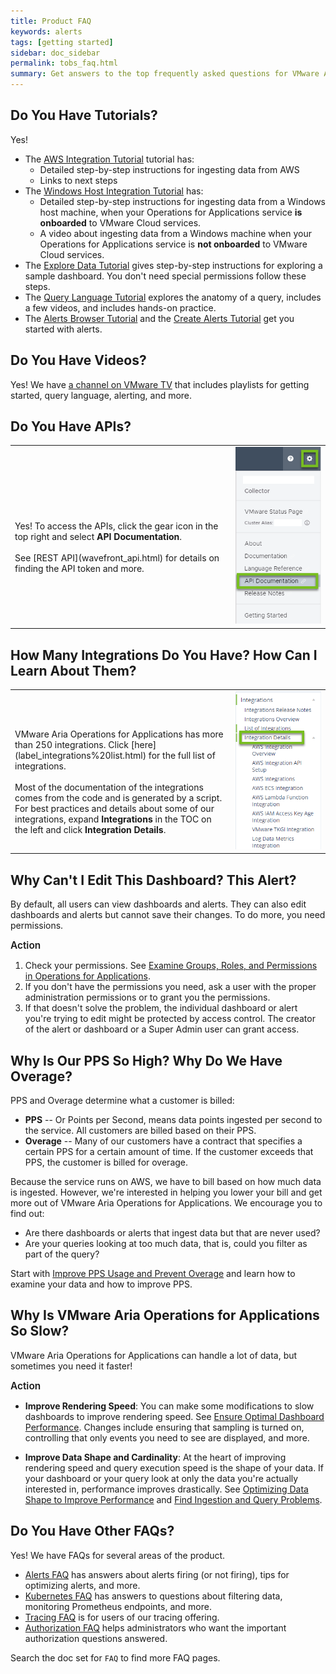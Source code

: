 ```yaml
---
title: Product FAQ
keywords: alerts
tags: [getting started]
sidebar: doc_sidebar
permalink: tobs_faq.html
summary: Get answers to the top frequently asked questions for VMware Aria Operations for Applications (formerly known as Tanzu Observability by Wavefront).
---
```


## Do You Have Tutorials?

Yes!
* The [AWS Integration Tutorial](hello_wavefront_aws_tutorial.html) tutorial has:
  - Detailed step-by-step instructions for ingesting data from AWS
  - Links to next steps
* The [Windows Host Integration Tutorial](windows_host_tutorial.html) has:
  - Detailed step-by-step instructions for ingesting data from a Windows host machine, when your Operations for Applications service **is onboarded** to VMware Cloud services.
  - A video about ingesting data from a Windows machine when your Operations for Applications service is **not onboarded** to VMware Cloud services.
* The [Explore Data Tutorial](tutorial_dashboards.html) gives step-by-step instructions for exploring a sample dashboard. You don't need special permissions follow these steps.
* The [Query Language Tutorial](query_language_getting_started.html) explores the anatomy of a query, includes a few videos, and includes hands-on practice.
* The [Alerts Browser Tutorial](alerts.html#alerts-browser-tutorial) and the [Create Alerts Tutorial](alerts_manage.html#create-alert-tutorial) get you started with alerts.

## Do You Have Videos?

Yes! We have [a channel on VMware TV](https://vmwaretv.vmware.com/channel/Tanzu%2BObservability/252649793) that includes playlists for getting started, query language, alerting, and more.

## Do You Have APIs?

<table style="width: 100%;">
<tbody>
<tr>
<td width="70%" markdown="span"><br><br>Yes! To access the APIs, click the gear icon in the top right and select <strong>API Documentation</strong>. <br><br>
See [REST API](wavefront_api.html) for details on finding the API token and more.</td>
<td width="30%"><img src="/images/api_doc_menu.png" alt="screenshot of gear icon menu with API documentation selected"></td></tr>
</tbody>
</table>

## How Many Integrations Do You Have? How Can I Learn About Them?

<table style="width: 100%;">
<tbody>
<tr>
<td width="70%" markdown="span"><br><br>VMware Aria Operations for Applications has more than 250 integrations. Click [here](label_integrations%20list.html) for the full list of integrations.<br><br>
Most of the documentation of the integrations comes from the code and is generated by a script. For best practices and details about some of our integrations, expand <strong>Integrations</strong> in the TOC on the left and click <strong>Integration Details</strong>.</td>
<td width="30%"><img src="/images/integration_details.png" alt="screenshot of doc set table of contents, integration details opened"></td></tr>
</tbody>
</table>

## Why Can't I Edit This Dashboard? This Alert?

By default, all users can view dashboards and alerts. They can also edit dashboards and alerts but cannot save their changes. To do more, you need permissions.

<p><span style="font-size: 1.1em; font-weight: 600">Action</span></p>

1. Check your permissions. See [Examine Groups, Roles, and Permissions in Operations for Applications](users_account_managing.html#examine-groups-roles-and-permissions).
2. If you don't have the permissions you need, ask a user with the proper administration permissions or to grant you the permissions.
3. If that doesn't solve the problem, the individual dashboard or alert you're trying to edit might be protected by access control. The creator of the alert or dashboard or a Super Admin user can grant access.

## Why Is Our PPS So High? Why Do We Have Overage?

PPS and Overage determine what a customer is billed:
* **PPS** -- Or Points per Second, means data points ingested per second to the service. All customers are billed based on their PPS.
* **Overage** -- Many of our customers have a contract that specifies a certain PPS for a certain amount of time. If the customer exceeds that PPS, the customer is billed for overage.

Because the service runs on AWS, we have to bill based on how much data is ingested. However, we're interested in helping you lower your bill and get more out of VMware Aria Operations for Applications. We encourage you to find out:
* Are there dashboards or alerts that ingest data but that are never used?
* Are your queries looking at too much data, that is, could you filter as part of the query?

Start with [Improve PPS Usage and Prevent Overage](wavefront_usage_info.html) and learn how to examine your data and how to improve PPS.


## Why Is VMware Aria Operations for Applications So Slow?

VMware Aria Operations for Applications can handle a lot of data, but sometimes you need it faster!

<p><span style="font-size: 1.1em; font-weight: 600">Action</span></p>

* **Improve Rendering Speed**: You can make some modifications to slow dashboards to improve rendering speed. See [Ensure Optimal Dashboard Performance](ui_dashboards.html#ensure-optimal-dashboard-performance). Changes include ensuring that sampling is turned on, controlling that only events you need to see are displayed, and more.

* **Improve Data Shape and Cardinality**: At the heart of improving rendering speed and query execution speed is the shape of your data. If your dashboard or your query look at only the data you're actually interested in, performance improves drastically. See [Optimizing Data Shape to Improve Performance](optimize_data_shape.html) and [Find Ingestion and Query Problems](monitoring_overview.html).

## Do You Have Other FAQs?

Yes! We have FAQs for several areas of the product.
* [Alerts FAQ](alerts_faq.html) has answers about alerts firing (or not firing), tips for optimizing alerts, and more.
* [Kubernetes FAQ](wavefront_kubernetes_faq.html) has answers to questions about filtering data, monitoring Prometheus endpoints, and more.
* [Tracing FAQ](tracing_faq.html) is for users of our tracing offering.
* [Authorization FAQ](authorization-faq.html) helps administrators who want the important authorization questions answered.

Search the doc set for `FAQ` to find more FAQ pages.
